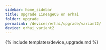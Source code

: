 ```yaml
---
sidebar: home_sidebar
title: Upgrade LineageOS on erhai
folder: upgrade
permalink: /devices/erhai/upgrade/variant2/
device: erhai_variant2
---
```

{% include templates/device_upgrade.md %}
